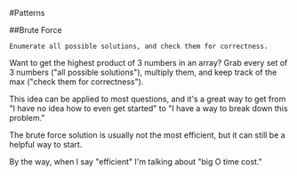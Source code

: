 #Patterns

##Brute Force

```
Enumerate all possible solutions, and check them for correctness.
```

Want to get the highest product of 3 numbers in an array? Grab every set of 3 numbers ("all possible solutions"), multiply them, and keep track of the max ("check them for correctness").

This idea can be applied to most questions, and it's a great way to get from "I have no idea how to even get started" to "I have a way to break down this problem."

The brute force solution is usually not the most efficient, but it can still be a helpful way to start.

By the way, when I say "efficient" I'm talking about "big O time cost."
